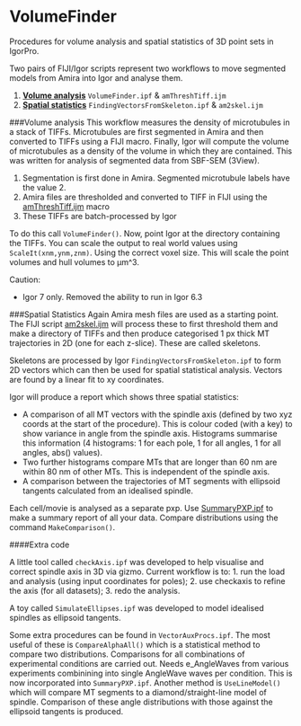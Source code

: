 # VolumeFinder
Procedures for volume analysis and spatial statistics of 3D point sets in IgorPro.

Two pairs of FIJI/Igor scripts represent two workflows to move segmented models from Amira into Igor and analyse them.

1. [**Volume analysis**](#volume-analysis) <code>VolumeFinder.ipf</code> & <code>amThreshTiff.ijm</code>
2. [**Spatial statistics**](#spatial-statistics) <code>FindingVectorsFromSkeleton.ipf</code> & <code>am2skel.ijm</code>

###Volume analysis
This workflow measures the density of microtubules in a stack of TIFFs. Microtubules are first segmented in Amira and then converted to TIFFs using a FIJI macro. Finally, Igor will compute the volume of microtubules as a density of the volume in which they are contained. This was written for analysis of segmented data from SBF-SEM (3View). 

1. Segmentation is first done in Amira. Segmented microtubule labels have the value 2.
2. Amira files are thresholded and converted to TIFF in FIJI using the [amThreshTiff.ijm](https://github.com/quantixed/VolumeFinder/blob/master/amThreshTiff.ijm) macro
3. These TIFFs are batch-processed by Igor

To do this call <code>VolumeFinder()</code>. Now, point Igor at the directory containing the TIFFs.
You can scale the output to real world values using <code>ScaleIt(xnm,ynm,znm)</code>. Using the correct voxel size. This will scale the point volumes and hull volumes to µm^3.

Caution:
* Igor 7 only. Removed the ability to run in Igor 6.3

###Spatial Statistics
Again Amira mesh files are used as a starting point. The FIJI script [am2skel.ijm](https://github.com/quantixed/VolumeFinder/blob/master/am2skel.ijm) will process these to first threshold them and make a directory of TIFFs and then produce categorised 1 px thick MT trajectories in 2D (one for each z-slice). These are called skeletons.

Skeletons are processed by Igor <code>FindingVectorsFromSkeleton.ipf</code> to form 2D vectors which can then be used for spatial statistical analysis. Vectors are found by a linear fit to xy coordinates.

Igor will produce a report which shows three spatial statistics:

* A comparison of all MT vectors with the spindle axis (defined by two xyz coords at the start of the procedure). This is colour coded (with a key) to show variance in angle from the spindle axis. Histograms summarise this information (4 histograms: 1 for each pole, 1 for all angles, 1 for all angles, abs() values).
* Two further histograms compare MTs that are longer than 60 nm are within 80 nm of other MTs. This is independent of the spindle axis.
* A comparison between the trajectories of MT segments with ellipsoid tangents calculated from an idealised spindle.

Each cell/movie is analysed as a separate pxp. Use [SummaryPXP.ipf](https://github.com/quantixed/VolumeFinder/blob/master/SummaryPXP.ipf) to make a summary report of all your data. Compare distributions using the command `MakeComparison()`.

####Extra code

A little tool called `checkAxis.ipf` was developed to help visualise and correct spindle axis in 3D via gizmo. Current workflow is to: 1. run the load and analysis (using input coordinates for poles); 2. use checkaxis to refine the axis (for all datasets); 3. redo the analysis.

A toy called `SimulateEllipses.ipf` was developed to model idealised spindles as ellipsoid tangents.

Some extra procedures can be found in `VectorAuxProcs.ipf`. The most useful of these is `CompareAlphaAll()` which is a statistical method to compare two distributions. Comparisons for all combinations of experimental conditions are carried out. Needs e_AngleWaves from various experiments combinining into single AngleWave waves per condition. This is now incorporated into `SummaryPXP.ipf`. Another method is `UseLineModel()` which will compare MT segments to a diamond/straight-line model of spindle. Comparison of these angle distributions with those against the ellipsoid tangents is produced.